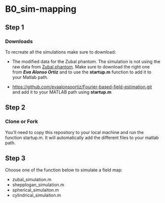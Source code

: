 # B0_sim-mapping

## Step 1
### Downloads
To recreate all the simulations make sure to download: 

* The modified data for the Zubal phantom. The simulation is not using the raw data from [Zubal phantom](https://noodle.med.yale.edu/zubal/info.htm). Make sure to download the right one from ***Eva Alonso Ortiz*** and to use the **startup.m** function to add it to your Matlab path.

* https://github.com/evaalonsoortiz/Fourier-based-field-estimation.git and add it to your MATLAB path using **startup.m**

## Step 2
### Clone or Fork

You'll need to copy this repository to your local machine and run the function startup.m. It will automatically add the different files to your matlab path.

## Step 3 
Choose one of the function below to simulate a field map:

* zubal_simulation.m
* shepplogan_simulation.m
* spherical_simulaiton.m
* cylindrical_simulaiton.m


